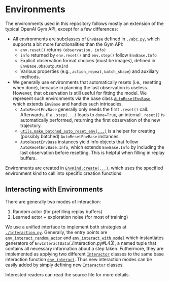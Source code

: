 # Environments

The environments used in this repository follows mostly an extension of the typical OpenAI Gym API, except for a few differences:
+ All environments are subclasses of `EnvBase` defined in [`./abc.py`](./abc.py), which supports a bit more functionalities than the Gym API:
  + `env.reset()` returns `(observation, info)`
  + `info` returned by `env.reset()` and `env.step()` follow `EnvBase.Info`
  + Explicit observation format choices (must be images), defined in `EnvBase.ObsOutputKind`
  + Various properties (e.g., `action_repeat`, `batch_shape`) and auxiliary methods.
+ We generally use environments that automatically resets (i.e., resetting when done), because in planning the last observation is useless. However, that observation is still useful for fitting the model. We represent such environments via the base class [`AutoResetEnvBase`](./abc.py), which extends `EnvBase` and handles such intricacies.
  + `AutoResetEnvBase` generally only needs the first `.reset()` call. Afterwards, if a `.step(...)` leads to `done=True`, an internal `.reset()` is automatically performed, returning the first observation of the new trajectory.
  + [`utils.make_batched_auto_reset_env(...)`](./utils.py#L20) is a helper for creating (possibly batched) `AutoResetEnvBase` instances.
  + `AutoResetEnvBase` instances yield info objects that follow `AutoResetEnvBase.Info`, which extends `EnvBase.Info` by including the last observation before resetting. This is helpful when filling in replay buffers.

Environments are created in [`EnvKind.create(...)`](./__init__.py#L22), which uses the specified environment kind to call into specific creation functions.

## Interacting with Environments

There are generally two modes of interaction:
1. Random actor (for prefilling replay buffers)
2. Learned actor + exploration noise (for most of training)

We use a unified interface to implement both strategies at [`./interaction.py`](./interaction.py). Generally, the entry points are [`env_interact_random_actor`](./interaction.py#L186) and [`env_interact_with_model`](./interaction.py#L274) which instantiates generators of `EnvInteractData`(./interaction.py#L43), a named tuple that contains all necessary information about a step taken. Futhermore, they are implemented as applying two different [`Interactor`](./interaction.py#L93) classes to the same base interaction function [`env_interact`](./interaction.py#L107). Thus new interaction modes can be easily added by simply defining new [`Interactor`](./interaction.py#L93) classes.

Interested readers can read the source file for more details.
